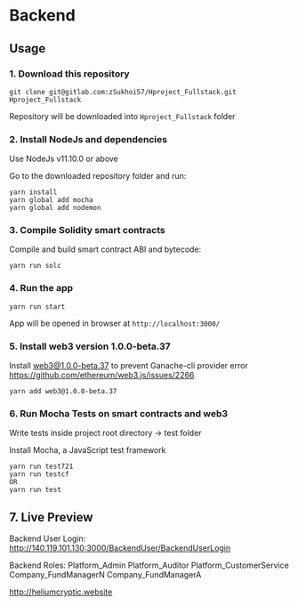 # Backend

## Usage

### 1. Download this repository
```
git clone git@gitlab.com:zSukhoi57/Hproject_Fullstack.git Hproject_Fullstack
```

Repository will be downloaded into `Hproject_Fullstack` folder

### 2. Install NodeJs and dependencies

Use NodeJs v11.10.0 or above

Go to the downloaded repository folder and run:
```
yarn install
yarn global add mocha
yarn global add nodemon
```

### 3. Compile Solidity smart contracts

Compile and build smart contract ABI and bytecode:
```
yarn run solc
```

### 4. Run the app

```
yarn run start
```

App will be opened in browser at `http://localhost:3000/`

### 5. Install web3 version 1.0.0-beta.37

Install web3@1.0.0-beta.37 to prevent Ganache-cli provider error
https://github.com/ethereum/web3.js/issues/2266
```
yarn add web3@1.0.0-beta.37
```

### 6. Run Mocha Tests on smart contracts and web3

Write tests inside project root directory -> test folder

Install Mocha, a JavaScript test framework
```
yarn run test721
yarn run testcf
OR
yarn run test
```

## 7. Live Preview

Backend User Login:
http://140.119.101.130:3000/BackendUser/BackendUserLogin

Backend Roles:
Platform_Admin
Platform_Auditor
Platform_CustomerService
Company_FundManagerN
Company_FundManagerA

http://heliumcryptic.website